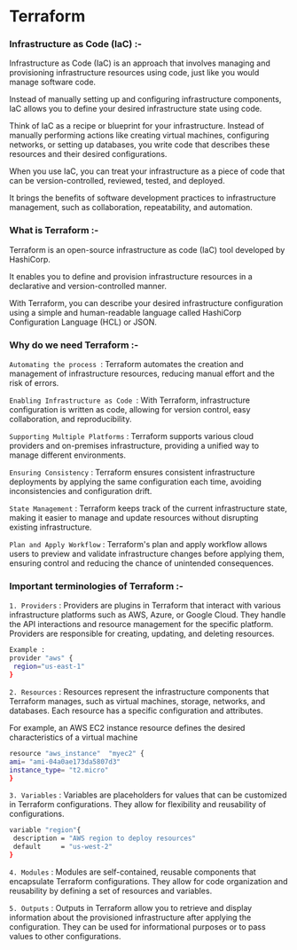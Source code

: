 # Terraform

### Infrastructure as Code (IaC) :- 

Infrastructure as Code (IaC) is an approach that involves managing and provisioning infrastructure resources using code, just like you would manage software code. 

Instead of manually setting up and configuring infrastructure components, IaC allows you to define your desired infrastructure state using code.

Think of IaC as a recipe or blueprint for your infrastructure. Instead of manually performing actions like creating virtual machines, configuring networks, or setting up databases, you write code that describes these resources and their desired configurations.

When you use IaC, you can treat your infrastructure as a piece of code that can be version-controlled, reviewed, tested, and deployed. 

It brings the benefits of software development practices to infrastructure management, such as collaboration, repeatability, and automation.

### What is Terraform :- 

Terraform is an open-source infrastructure as code (IaC) tool developed by HashiCorp. 

It enables you to define and provision infrastructure resources in a declarative and version-controlled manner. 

With Terraform, you can describe your desired infrastructure configuration using a simple and human-readable language called HashiCorp Configuration Language (HCL) or JSON.

### Why do we need Terraform :-

`Automating the process `: Terraform automates the creation and management of infrastructure resources, reducing manual effort and the risk of errors.

`Enabling Infrastructure as Code `: With Terraform, infrastructure configuration is written as code, allowing for version control, easy collaboration, and reproducibility.

`Supporting Multiple Platforms` : Terraform supports various cloud providers and on-premises infrastructure, providing a unified way to manage different environments.

`Ensuring Consistency` : Terraform ensures consistent infrastructure deployments by applying the same configuration each time, avoiding inconsistencies and configuration drift.

`State Management` : Terraform keeps track of the current infrastructure state, making it easier to manage and update resources without disrupting existing infrastructure.

`Plan and Apply Workflow` : Terraform's plan and apply workflow allows users to preview and validate infrastructure changes before applying them, ensuring control and reducing the chance of unintended consequences.


### Important terminologies of Terraform :-

`1.	Providers` : Providers are plugins in Terraform that interact with various infrastructure platforms such as AWS, Azure, or Google Cloud. They handle the API interactions and resource management for the specific platform. Providers are responsible for creating, updating, and deleting resources.

```sh
Example :
provider "aws" {
 region="us-east-1"
}

```

`2.	Resources` : Resources represent the infrastructure components that Terraform manages, such as virtual machines, storage, networks, and databases. Each resource has a specific configuration and attributes.
   
For example, an AWS EC2 instance resource defines the desired characteristics of a virtual machine

```sh
resource "aws_instance"  "myec2" {
ami= "ami-04a0ae173da5807d3"
instance_type= "t2.micro"
}

```

`3.	Variables` : Variables are placeholders for values that can be customized in Terraform configurations. They allow for flexibility and reusability of configurations.

   ```sh
variable "region"{
	description = "AWS region to deploy resources"
	default     = "us-west-2"
}

```

`4.	Modules` : Modules are self-contained, reusable components that encapsulate Terraform configurations. They allow for code organization and reusability by defining a set of resources and variables.

`5.	Outputs` : Outputs in Terraform allow you to retrieve and display information about the provisioned infrastructure after applying the configuration. They can be used for informational purposes or to pass values to other configurations. 
